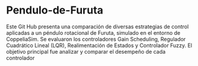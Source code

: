# Pendulo-de-Furuta
Este Git Hub presenta una comparación de diversas estrategias de control aplicadas a un péndulo rotacional de Furuta, simulado en el entorno de CoppeliaSim. Se evaluaron los controladores Gain Scheduling, Regulador Cuadrático Lineal (LQR), Realimentación de Estados y Controlador Fuzzy. El objetivo principal fue analizar y comparar el desempeño de cada controlador
